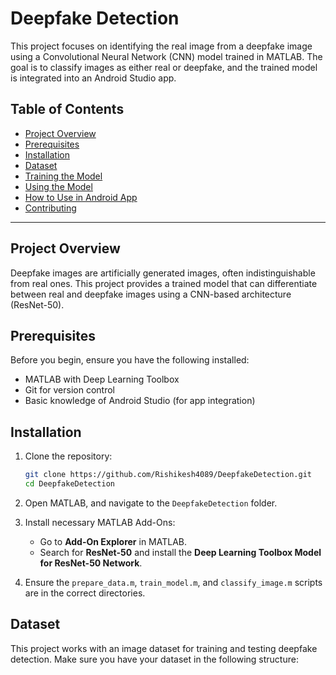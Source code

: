 # **Deepfake Detection**

This project focuses on identifying the real image from a deepfake image using a Convolutional Neural Network (CNN) model trained in MATLAB. The goal is to classify images as either real or deepfake, and the trained model is integrated into an Android Studio app.

## **Table of Contents**

- [Project Overview](#project-overview)
- [Prerequisites](#prerequisites)
- [Installation](#installation)
- [Dataset](#dataset)
- [Training the Model](#training-the-model)
- [Using the Model](#using-the-model)
- [How to Use in Android App](#how-to-use-in-android-app)
- [Contributing](#contributing)

---

## **Project Overview**

Deepfake images are artificially generated images, often indistinguishable from real ones. This project provides a trained model that can differentiate between real and deepfake images using a CNN-based architecture (ResNet-50).

## **Prerequisites**

Before you begin, ensure you have the following installed:

- MATLAB with Deep Learning Toolbox
- Git for version control
- Basic knowledge of Android Studio (for app integration)

## **Installation**

1. Clone the repository:

    ```bash
    git clone https://github.com/Rishikesh4089/DeepfakeDetection.git
    cd DeepfakeDetection
    ```

2. Open MATLAB, and navigate to the `DeepfakeDetection` folder.

3. Install necessary MATLAB Add-Ons:
   - Go to **Add-On Explorer** in MATLAB.
   - Search for **ResNet-50** and install the **Deep Learning Toolbox Model for ResNet-50 Network**.
   
4. Ensure the `prepare_data.m`, `train_model.m`, and `classify_image.m` scripts are in the correct directories.

## **Dataset**

This project works with an image dataset for training and testing deepfake detection. Make sure you have your dataset in the following structure:

